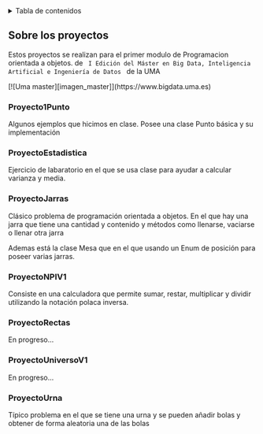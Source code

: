 <details>
  <summary>Tabla de contenidos</summary>
  <ol>
    <li>
      <a href="#sobre-los-proyectos">Sobre los proyectos</a>
      <ul>
        <li><a href="#proyecto1punto">Proyecto1Punto</a></li>
        <li><a href="#proyectoestadistica">ProyectoEstadistica</a></li>
        <li><a href="#proyectojarras">ProyectoJarras</a></li>
        <li><a href="#proyectonpiv1">ProyectoNPIV1</a></li>
        <li><a href="#proyectorectas">ProyectoRectas</a></li>
        <li><a href="#proyectouniversov1">ProyectoUniversoV1</a></li>
        <li><a href="#proyectourna">ProyectoUrna</a></li>
      </ul>
    </li>
  </ol>
</details>

<h2 id="sobre-los-proyectos">Sobre los proyectos</h2>
<p>Estos proyectos se realizan para el primer modulo de Programacion orientada a objetos. de <code> I Edición del Máster en Big Data, Inteligencia Artificial e Ingeniería de Datos </code> de la UMA </p>
[![Uma master][imagen_master]](https://www.bigdata.uma.es)
<h3 id="proyecto1punto">Proyecto1Punto</h3>
<p>Algunos ejemplos que hicimos en clase. Posee una clase Punto básica y su implementación</p>

<h3 id="proyectoestadistica">ProyectoEstadistica</h3>
<p>Ejercicio de labaratorio en el que se usa clase para ayudar a calcular varianza y media.</p>

<h3 id="proyectojarras">ProyectoJarras</h3>
<p>Clásico problema de programación orientada a objetos. En el que hay una jarra que tiene una cantidad y contenido y métodos como llenarse, vaciarse o llenar otra jarra </p>
<p>Ademas está la clase Mesa que en el que usando un Enum de posición para poseer varias jarras.</p>

<h3 id="proyectonpiv1">ProyectoNPIV1</h3>
<p>Consiste en una calculadora que permite sumar, restar, multiplicar y dividir utilizando la notación polaca inversa. </p>

<h3 id="proyectorectas">ProyectoRectas</h3>
<p>En progreso...</p>

<h3 id="proyectouniversov1">ProyectoUniversoV1</h3>
<p>En progreso...</p>

<h3 id="proyectourna">ProyectoUrna</h3>
<p>Típico problema en el que se tiene una urna y se pueden añadir bolas y obtener de forma aleatoria una de las bolas</p>


[imagen_master]:https://www.bigdata.uma.es/wp-content/uploads/2022/05/Logo-2022-ok-web-290.png




